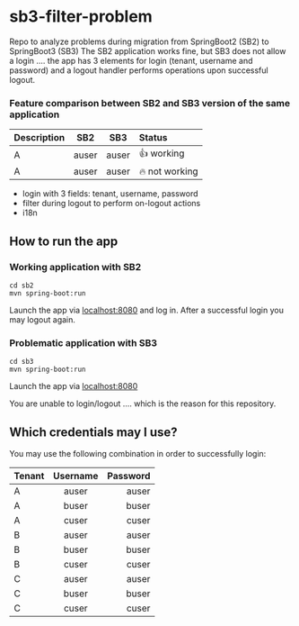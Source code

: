 # sb3-filter-problem
Repo to analyze problems during migration from SpringBoot2 (SB2) to SpringBoot3 (SB3)
The SB2 application works fine, but SB3 does not allow a login ....
the app has 3 elements for login (tenant, username and password) and a logout handler performs operations upon successful logout.

### Feature comparison between SB2 and SB3 version of the same application

| Description |   SB2    |    SB3     | Status          |
|:------------|:--------:|:----------:|:----------------|
| A           |  auser   |   auser    | 👍 working      |
| A           |  auser   |   auser    | 🔥 not working  |

* login with 3 fields: tenant, username, password
* filter during logout to perform on-logout actions
* i18n

## How to run the app

### Working application with SB2

```
cd sb2 
mvn spring-boot:run
```
Launch the app via [localhost:8080](http://localhost:8080)
and log in.
After a successful login you may logout again.

### Problematic application with SB3

```
cd sb3 
mvn spring-boot:run
```
Launch the app via [localhost:8080](http://localhost:8080)

You are unable to login/logout .... which is the reason for this repository.

## Which credentials may I use?

You may use the following combination in order to successfully login:

| Tenant | Username | Password |
|:-------|:--------:|---------:|
| A      |  auser   |    auser |
| A      |  buser   |    buser |
| A      |  cuser   |    cuser |
| B      |  auser   |    auser |
| B      |  buser   |    buser |
| B      |  cuser   |    cuser |
| C      |  auser   |    auser |
| C      |  buser   |    buser |
| C      |  cuser   |    cuser |
